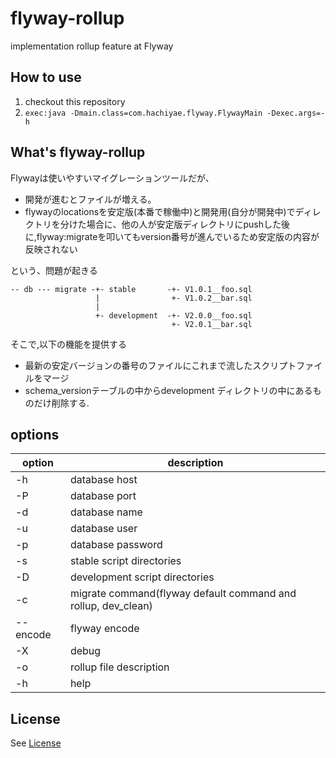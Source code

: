 # flyway-rollup

implementation rollup feature at Flyway

## How to use

1. checkout this repository
2. ``` exec:java -Dmain.class=com.hachiyae.flyway.FlywayMain -Dexec.args=-h ```

## What's flyway-rollup

Flywayは使いやすいマイグレーションツールだが、

- 開発が進むとファイルが増える。
- flywayのlocationsを安定版(本番で稼働中)と開発用(自分が開発中)でディレクトリを分けた場合に、他の人が安定版ディレクトリにpushした後に,flyway:migrateを叩いてもversion番号が進んでいるため安定版の内容が反映されない

という、問題が起きる

```
-- db --- migrate -+- stable       -+- V1.0.1__foo.sql
                   |                +- V1.0.2__bar.sql
                   |
                   +- development  -+- V2.0.0__foo.sql
                                    +- V2.0.1__bar.sql
```

そこで,以下の機能を提供する

- 最新の安定バージョンの番号のファイルにこれまで流したスクリプトファイルをマージ
- schema_versionテーブルの中からdevelopment ディレクトリの中にあるものだけ削除する.

## options

option | description
-------|-----------
-h | database host
-P | database port
-d | database name
-u | database user
-p | database password
-s | stable script directories
-D | development script directories
-c | migrate command(flyway default command and rollup, dev_clean)
--encode | flyway encode
-X | debug
-o | rollup file description
-h | help

## License

See [License](License)
